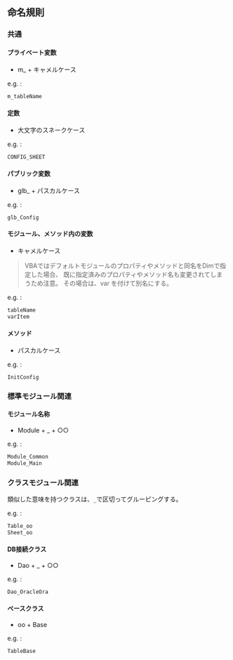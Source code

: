 ## 命名規則

### 共通

#### プライベート変数	
- m_ + キャメルケース

e.g. :  
```txt
m_tableName
```

#### 定数	
- 大文字のスネークケース	

e.g. : 
```txt
CONFIG_SHEET
```

#### パブリック変数
- glb_ + パスカルケース

e.g. :
```text
glb_Config
```

#### モジュール、メソッド内の変数	
- キャメルケース

> VBAではデフォルトモジュールのプロパティやメソッドと同名をDimで指定した場合、
> 既に指定済みのプロパティやメソッド名も変更されてしまうため注意。
> その場合は、var を付けて別名にする。

e.g. :
```txt
tableName
varItem
```

#### メソッド	
- パスカルケース	

e.g. :
```
InitConfig
```

### 標準モジュール関連

#### モジュール名称
- Module + _ + ○○	

e.g. :
```txt
Module_Common
Module_Main
```

### クラスモジュール関連

類似した意味を持つクラスは、`_`で区切ってグルーピングする。

e.g. :  
```txt
Table_oo
Sheet_oo
```

#### DB接続クラス	
- Dao + _ + ○○	

e.g. :  
```txt
Dao_OracleOra
```

#### ベースクラス	
- oo + Base	

e.g. : 
```txt
TableBase
```
